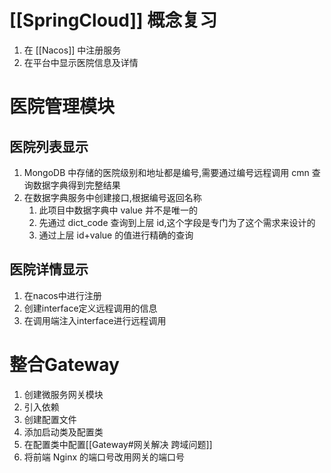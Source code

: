 # [[SpringCloud]] 概念复习
1. 在 [[Nacos]] 中注册服务
2. 在平台中显示医院信息及详情

# 医院管理模块
## 医院列表显示
1. MongoDB 中存储的医院级别和地址都是编号,需要通过编号远程调用 cmn 查询数据字典得到完整结果
2. 在数据字典服务中创建接口,根据编号返回名称
    1. 此项目中数据字典中 value 并不是唯一的
    2. 先通过 dict_code 查询到上层 id,这个字段是专门为了这个需求来设计的
    3. 通过上层 id+value 的值进行精确的查询
## 医院详情显示
1. 在nacos中进行注册
2. 创建interface定义远程调用的信息
3. 在调用端注入interface进行远程调用

# 整合Gateway
1. 创建微服务网关模块
2. 引入依赖
3. 创建配置文件
4. 添加启动类及配置类
5. 在配置类中配置[[Gateway#网关解决 跨域问题]]
6. 将前端 Nginx 的端口号改用网关的端口号

